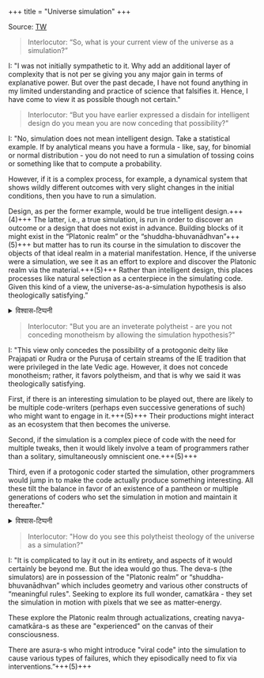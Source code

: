 +++
title = "Universe simulation"
+++

Source: [TW](https://twitter.com/blog_supplement/status/1752229964294844883)

> Interlocutor: “So, what is your current view of the universe as a simulation?” 

I: "I was not initially sympathetic to it. Why add an additional layer of complexity that is not per se giving you any major gain in terms of explanative power. But over the past decade, I have not found anything in my limited understanding and practice of science that falsifies it. Hence, I have come to view it as possible though not certain."

> Interlocutor: “But you have earlier expressed a disdain for intelligent design do you mean you are now conceding that possibility?"

I: "No, simulation does not mean intelligent design. Take a statistical example. If by analytical means you have a formula - like, say, for binomial or normal distribution - you do not need to run a simulation of tossing coins or something like that to compute a probability. 

However, if it is a complex process, for example, a dynamical system that shows wildly different outcomes with very slight changes in the initial conditions, then you have to run a simulation. 

Design, as per the former example, would be true intelligent design.+++(4)+++ The latter, i.e., a true simulation, is run in order to discover an outcome or a design that does not exist in advance. Building blocks of it might exist in the “Platonic realm” or the “shuddha-bhuvanādhvan”+++(5)+++ but matter has to run its course in the simulation to discover the objects of that ideal realm in a material manifestation. Hence, if the universe were a simulation, we see it as an effort to explore and discover the Platonic realm via the material.+++(5)+++ Rather than intelligent design, this places processes like natural selection as a centerpiece in the simulating code. Given this kind of a view, the universe-as-a-simulation hypothesis is also theologically satisfying.”

<details><summary>विश्वास-टिप्पनी</summary>

This might not be the first or only simulation. So, even starting off from "exploratory simulation", they would soon arrive at "intelligent design" play-mode.
</details>


> Interlocutor: "But you are an inveterate polytheist - are you not conceding monotheism by allowing the simulation hypothesis?"

I: "This view only concedes the possibility of a protogonic deity like Prajapati or Rudra or the Purușa of certain streams of the IE tradition that were privileged in the late Vedic age. However, it does not concede monotheism; rather, it favors polytheism, and that is why we said it was theologically satisfying. 

First, if there is an interesting simulation to be played out, there are likely to be multiple code-writers (perhaps even successive generations of such) who might want to engage in it.+++(5)+++ Their productions might interact as an ecosystem that then becomes the universe. 

Second, if the simulation is a complex piece of code with the need for multiple tweaks, then it would likely involve a team of programmers rather than a solitary, simultaneously omniscient one.+++(5)+++ 

Third, even if a protogonic coder started the simulation, other programmers would jump in to make the code actually produce something interesting. All these tilt the balance in favor of an existence of a pantheon or multiple generations of coders who set the simulation in motion and maintain it thereafter."

<details><summary>विश्वास-टिप्पनी</summary>

Once the code is mature, a single entity can run/ maintain the simulation all by himself.
</details>


> Interlocutor: "How do you see this polytheist theology of the universe as a simulation?"

I: "It is complicated to lay it out in its entirety, and aspects of it would certainly be beyond me. But the idea would go thus. The deva-s (the simulators) are in possession of the "Platonic realm” or “shuddha-bhuvanādhvan” which includes geometry and various other constructs of “meaningful rules". Seeking to explore its full wonder, camatkāra - they set the simulation in motion with pixels that we see as matter-energy. 

These explore the Platonic realm through actualizations, creating navya-camatkāra-s as these are "experienced" on the canvas of their consciousness. 

There are asura-s who might introduce "viral code" into the simulation to cause various types of failures, which they episodically need to fix via interventions.”+++(5)+++